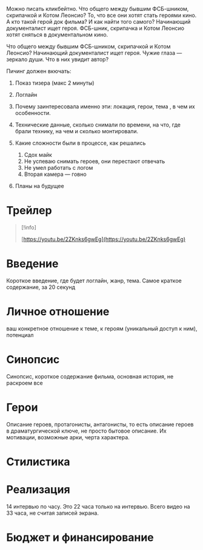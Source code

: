 Можно писать кликбейтно.
Что общего между бывшим ФСБ-шником, скрипачкой и Котом Леонсио? То, что все они хотят стать героями кино. А кто такой герой док фильма? И как найти того самого?
Начинающий документалист ищет героя.
ФСБ-шник, скрипачка и Котом Леонсио хотят сняться в документальном кино.
  
Что общего между бывшим ФСБ-шником, скрипачкой и Котом Леонсио? Начинающий документалист ищет героя. Чужие глаза — зеркало души. Что в них увидит автор?
  
Пичинг должен вкючать:
1. Показ тизера (макс 2 минуты)
2. Логлайн
3. Почему заинтересовала именно эти: локация, герои, тема , в чем их особенности.
4. Технические данные, сколько снимали по времени, на что, где брали технику, на чем и сколько монтировали.
5. Какие сложности были в процессе, как решались
    1. Сдох майк
    2. Не успеваю снимать героев, они перестают отвечать
    3. Не умел работать с логом
    4. Вторая камера — говно
    
6. Планы на будущее
# Трейлер

> [!info]  
>  
> [https://youtu.be/2ZKnks6gwEg](https://youtu.be/2ZKnks6gwEg)  
# Введение
Короткое введение, где будет логлайн, жанр, тема. Самое краткое содержание, за 20 секунд
# Личное отношение
ваш конкретное отношение к теме, к героям (уникальный доступ к ним), потенциал
# Синопсис
Синопсис, короткое содержание фильма, основная история, не раскроем все
# Герои
Описание героев, протагонисты, антагонисты, то есть описание героев в драматургической ключе, не просто бытовое описание. Их мотивации, возможные арки, черта характера.
# Стилистика
# Реализация
14 интервью по часу. Это 22 часа только на интервью. Всего видео на 33 часа, не считая записей экрана.
  
# Бюджет и финансирование